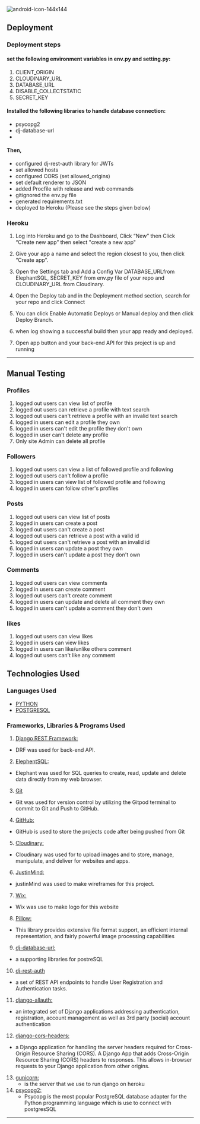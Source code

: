 ![android-icon-144x144](https://user-images.githubusercontent.com/91749477/210184096-221d145b-3d5d-4359-b665-9d2c480a6550.png)



## Deployment

### Deployment steps
#### set the following environment variables in env.py and setting.py:
1. CLIENT_ORIGIN
2. CLOUDINARY_URL
3. DATABASE_URL
4. DISABLE_COLLECTSTATIC
5. SECRET_KEY

#### Installed the following libraries to handle database connection:
- psycopg2
- dj-database-url
- 
#### Then,
- configured dj-rest-auth library for JWTs
- set allowed hosts
- configured CORS (set allowed_origins)
- set default renderer to JSON
- added Procfile with release and web commands
- gitignored the env.py file
- generated requirements.txt
- deployed to Heroku (Please see the steps given below)

### Heroku

1. Log into Heroku and go to the Dashboard, Click “New” then Click “Create new app” then select "create a new app"

2. Give your app a name and select the region closest to you, then click “Create app”.

3. Open the Settings tab and Add a Config Var DATABASE_URLfrom ElephantSQL, SECRET_KEY from env.py file of your repo and CLOUDINARY_URL from Cloudinary.

4. Open the Deploy tab and in the Deployment method section, search for your repo and click Connect

5. You can click  Enable Automatic Deploys or Manual deploy and then click Deploy Branch.

6. when log showing a successful build then your app ready and deployed.

7. Open app button and your back-end API for this project is up and running


------

## Manual Testing
### Profiles

1. logged out users can view list of profile
2. logged out users can retrieve a profile with text search
3. logged out users can't retrieve a profile with an invalid text search
4. logged in users can edit a profile they own
5. logged in users can't edit the profile they don't own
6. logged in user can't delete any profile
7. Only site Admin can delete all profile

### Followers

1. logged out users can view a list of followed profile and following
2. logged out users can't follow a profile
3. logged in users can view list of followed profile and following
4. logged in users can follow other's profiles


### Posts

1. logged out users can view list of posts
2. logged in users can create a post
3. logged out users can't create a post
4. logged out users can retrieve a post with a valid id
5. logged out users can't retrieve a post with an invalid id
6. logged in users can update a post they own
7. logged in users can't update a post they don't own

### Comments

1. logged out users can view comments
2. logged in users can create comment
3. logged out users can't create comment
4. logged in users can update and delete all comment they own
5. logged in users can't update a comment they don't own

### likes

1. logged out users can view likes
2. logged in users can view likes
3. logged in users can like/unlike others comment
4. logged out users can't like any comment


## Technologies Used

### Languages Used

-   [PYTHON](https://en.wikipedia.org/wiki/Python_(programming_language))
-   [POSTGRESQL](https://en.wikipedia.org/wiki/PostgreSQL)

### Frameworks, Libraries & Programs Used

1. [Django REST Framework:](https://en.wikipedia.org/wiki/Django_(web_framework))
 - DRF was used for back-end API.
2. [ElephentSQL:](https://www.elephantsql.com/)
 -  Elephant was used for SQL queries to create, read, update and delete data directly from my web browser.    
3. [Git](https://git-scm.com/)
 - Git was used for version control by utilizing the Gitpod terminal to commit to Git and Push to GitHub.
4. [GitHub:](https://github.com/)
 - GitHub is used to store the projects code after being pushed from Git
5. [Cloudinary:](https://en.wikipedia.org/wiki/Cloudinary)
 - Cloudinary was used for to upload images and to store, manage, manipulate, and deliver for websites and apps.
6. [JustinMind:](https://en.wikipedia.org/wiki/Justinmind_(software))
 - justinMind was used to make wireframes for this project.
7. [Wix:](https://en.wikipedia.org/wiki/Wix.com)
  - Wix was use to make logo for this website
8. [Pillow:](https://pypi.org/project/Pillow/)
  - This library provides extensive file format support, an efficient internal representation, and fairly powerful image processing capabilities
9. [dj-database-url:](https://pypi.org/project/django-database-url/)
  - a supporting libraries for postreSQL
10. [dj-rest-auth](https://dj-rest-auth.readthedocs.io/en/latest/introduction.html)
  - a set of REST API endpoints to handle User Registration and Authentication tasks.
11. [django-allauth:](https://django-allauth.readthedocs.io/en/latest/)
  - an integrated set of Django applications addressing authentication, registration, account management as well as 3rd party (social) account authentication
12. [django-cors-headers:](https://pypi.org/project/django-cors-headers/)
  - a Django application for handling the server headers required for Cross-Origin Resource Sharing (CORS). A Django App that adds Cross-Origin Resource Sharing (CORS) headers to responses. This allows in-browser requests to your Django application from other origins.
13. [gunicorn:](https://docs.gunicorn.org/en/stable)
    - is the server that we use to run django on heroku
14. [psycopg2:](https://pypi.org/project/psycopg2/)
    - Psycopg is the most popular PostgreSQL database adapter for the Python programming language which is use to connect with postgresSQL




---
